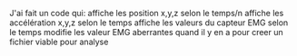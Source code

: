 J'ai fait un code qui: affiche les position x,y,z selon le temps/n
                       affiche les accélération x,y,z selon le temps
                       affiche les valeurs du capteur EMG selon le temps
                       modifie les valeur EMG aberrantes quand il y en a pour creer un fichier viable pour analyse 
                               
